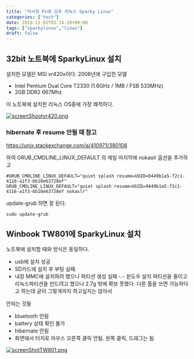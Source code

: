 ```yaml
---
title: "저사양 Pc에 강추 리눅스 Sparky Linux"
categories: ["tech"]
date: 2019-11-02T02:14:20+09:00
tags: ["sparkylinux","linux"]
draft: false
---
```


## 32bit 노트북에 SparkyLinux 설치

설치한 모델은 MSI vr420x이다. 2008년에 구입한 모델

* Intel Pentium Dual Core T2330 (1.6GHz / 1MB / FSB 533MHz)
* 2GB DDR2 667Mhz

이 노트북에 설치한 리눅스  OS중에 가장 쾌적하다.

[![screenShootvr420.png](/images/screenShootvr420.png)](/images/screenShootvr420.png)

### hibernate 후 resume 안될 때 참고

https://unix.stackexchange.com/a/410971/380108

하여 GRUB_CMDLINE_LINUX_DEFAULT 의 제일 마지막에 nokaslr 옵션을 추가하고

	#GRUB_CMDLINE_LINUX_DEFAULT="quiet splash resume=UUID=9449b1a5-f2c1-4116-a1f3-6b10e63728ef"
	GRUB_CMDLINE_LINUX_DEFAULT="quiet splash resume=UUID=9449b1a5-f2c1-4116-a1f3-6b10e63728ef nokaslr"

update-grub 하면 잘 된다.

	sudo update-grub 

## Winbook TW801에 SparkyLinux 설치

노트북에 설치할 때와 방식은 동일하다.

* usb에 설치 성공
* SD카드에 설치 후 부팅 실패.
* 내장 MMC에 설치하려 했으나 파티션 생성 실패 -.- 윈도우 설치 파티션을 줄이고 리눅스파티션을 만드려고 했으나 2.7g 밖에 확보 못했다. 
다른 툴을 쓰면 가능하다고 하는데 굳이 그렇게까지 하고싶지는 않아서


안되는 것들

* bluetooth 안됨
* battery 상태 확인 불가
* hibernate 안됨
* 화면에서 터치로 마우스 오른쪽 클릭 안됨. 왼쪽 클릭, 드래그는 됨

[![screenShotTW801.png](/images/screenShotTW801.png)](/images/screenShotTW801.png)
